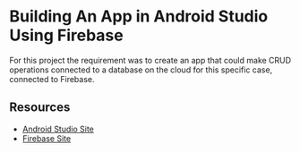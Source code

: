 # Building An App in Android Studio Using Firebase

For this project the requirement was to create an app that could make CRUD operations connected to a database on the cloud for this specific case, connected to Firebase.













## Resources

- [Android Studio Site](https://developer.android.com/studio?gclid=CjwKCAjwo7iiBhAEEiwAsIxQEam9HFXriNMbARkFsohMhhho7LYhCS5piKMQH_8X9mzk4cyBZlbkiBoCfxoQAvD_BwE&gclsrc=aw.ds)
- [Firebase Site](https://firebase.google.com/)








